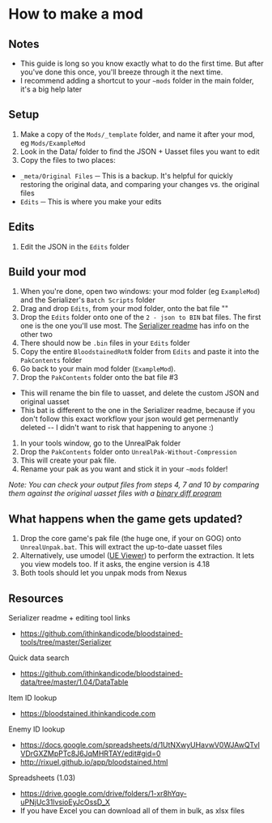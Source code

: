 # How to make a mod

## Notes

- This guide is long so you know exactly what to do the first time. But after you've done this once, you'll breeze through it the next time.
- I recommend adding a shortcut to your `~mods` folder in the main folder, it's a big help later

## Setup

1. Make a copy of the `Mods/_template` folder, and name it after your mod, eg `Mods/ExampleMod`
1. Look in the Data/ folder to find the JSON + Uasset files you want to edit
1. Copy the files to two places:
  - `_meta/Original Files` ─ This is a backup. It's helpful for quickly restoring the original data, and comparing your changes vs. the original files
  - `Edits` ─ This is where you make your edits

## Edits

1. Edit the JSON in the `Edits` folder

## Build your mod

1. When you're done, open two windows: your mod folder (eg `ExampleMod`) and the Serializer's `Batch Scripts` folder
1. Drag and drop `Edits`, from your mod folder, onto the bat file ""
1. Drop the `Edits` folder onto one of the `2 - json to BIN` bat files. The first one is the one you'll use most. The [Serializer readme](https://github.com/ithinkandicode/bloodstained-tools/tree/master/Serializer) has info on the other two
1. There should now be `.bin` files in your `Edits` folder
1. Copy the entire `BloodstainedRotN` folder from `Edits` and paste it into the `PakContents` folder
1. Go back to your main mod folder (`ExampleMod`).
1. Drop the `PakContents` folder onto the bat file #3
  - This will rename the bin file to uasset, and delete the custom JSON and original uasset
  - This bat is different to the one in the Serializer readme, because if you don't follow this exact workflow your json would get permenantly deleted -- I didn't want to risk that happening to anyone :)
1. In your tools window, go to the UnrealPak folder
1. Drop the `PakContents` folder onto `UnrealPak-Without-Compression`
1. This will create your pak file. 
1. Rename your pak as you want and stick it in your `~mods` folder!

_Note: You can check your output files from steps 4, 7 and 10 by comparing them against the original uasset files with a [binary diff program](https://github.com/ithinkandicode/bloodstained-tools/tree/master/Serializer#winmerge)_

## What happens when the game gets updated?

1. Drop the core game's pak file (the huge one, if your on GOG) onto `UnrealUnpak.bat`. This will extract the up-to-date uasset files
1. Alternatively, use umodel ([UE Viewer](https://www.gildor.org/en/projects/umodel)) to perform the extraction. It lets you view models too. If it asks, the engine version is 4.18
1. Both tools should let you unpak mods from Nexus
   
   
## Resources

Serializer readme + editing tool links

- https://github.com/ithinkandicode/bloodstained-tools/tree/master/Serializer

Quick data search

- https://github.com/ithinkandicode/bloodstained-data/tree/master/1.04/DataTable

Item ID lookup

- https://bloodstained.ithinkandicode.com

Enemy ID lookup

- https://docs.google.com/spreadsheets/d/1UtNXwyUHavwV0WJAwQTvIVDrGXZMpPTc8J6JqMHRTAY/edit#gid=0
- http://rixuel.github.io/app/bloodstained.html

Spreadsheets (1.03)

- https://drive.google.com/drive/folders/1-xr8hYqy-uPNjUc31lvsioEyJcOssD_X
- If you have Excel you can download all of them in bulk, as xlsx files

